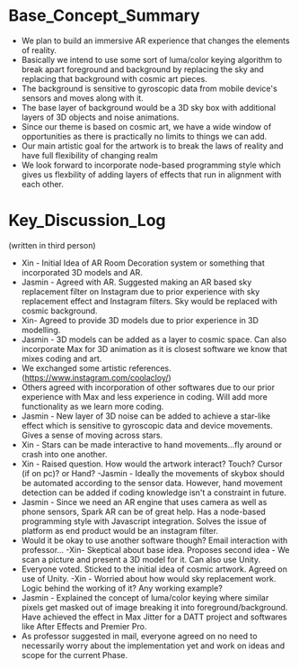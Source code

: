 # Base_Concept_Summary
- We plan to build an immersive AR experience that changes the elements of reality. 
- Basically we intend to use some sort of luma/color keying algorithm to break apart foreground and background by replacing the sky and replacing that background with cosmic art pieces. 
- The background is sensitive to gyroscopic data from mobile device's sensors and moves along with it. 
- The base layer of background would be a 3D sky box with additional layers of 3D objects and noise animations. 
- Since our theme is based on cosmic art, we have a wide window of opportunities as there is practically no limits to things we can add. 
- Our main artistic goal for the artwork is to break the laws of reality and have full flexibility of changing realm
- We look forward to incorporate node-based programming style which gives us flexbility of adding layers of effects that run in alignment with each other.

# Key_Discussion_Log
(written in third person)

- Xin - Initial Idea of AR Room Decoration system or something that incorporated 3D models and AR.
- Jasmin - Agreed with AR. Suggested making an AR based sky replacement filter on Instagram due to prior experience with sky replacement effect and Instagram filters. Sky would be replaced with cosmic background. 
- Xin- Agreed to provide 3D models due to prior experience in 3D modelling.
- Jasmin - 3D models can be added as a layer to cosmic space. Can also incorporate Max for 3D animation as it is closest software we know that mixes coding and art.
- We exchanged some artistic references. (https://www.instagram.com/coolacloy/)
- Others agreed with incorporation of other softwares due to our prior experience with Max and less experience in coding. Will add more functionality as we learn more coding.
- Jasmin - New layer of 3D noise can be added to achieve a star-like effect which is sensitive to gyroscopic data and device movements. Gives a sense of moving across stars.
- Xin - Stars can be made interactive to hand movements...fly around or crash into one another.
- Xin - Raised question. How would the artwork interact? Touch? Cursor (if on pc)? or Hand?
 -Jasmin - Ideally the movements of skybox should be automated according to the sensor data. However, hand movement detection can be added if coding knowledge isn't a constraint in future.
- Jasmin - Since we need an AR engine that uses camera as well as phone sensors, Spark AR can be of great help. Has a node-based programming style with Javascript integration. Solves the issue of platform as end product would be an instagram filter.
- Would it be okay to use another software though? Email interaction with professor...
 -Xin- Skeptical about base idea. Proposes second idea - We scan a picture and present a 3D model for it. Can also use Unity.
- Everyone voted. Sticked to the initial idea of cosmic artwork. Agreed on use of Unity.
 -Xin - Worried about how would sky replacement work. Logic behind the working of it? Any working example?
- Jasmin - Explained the concept of luma/color keying where similar pixels get masked out of image breaking it into foreground/background. Have achieved the effect in Max Jitter for a DATT project and softwares like After Effects and Premier Pro. 
- As professor suggested in mail, everyone agreed on no need to necessarily worry about the implementation yet and work on ideas and scope for the current Phase.

